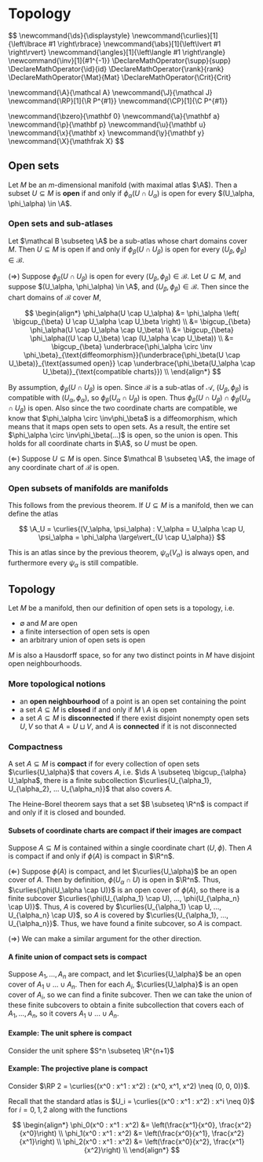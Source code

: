 # Topology

$$
\newcommand{\ds}{\displaystyle}
\newcommand{\curlies}[1]{\left\lbrace #1 \right\rbrace}
\newcommand{\abs}[1]{\left\lvert #1 \right\rvert}
\newcommand{\angles}[1]{\left\langle #1 \right\rangle}
\newcommand{\inv}[1]{#1^{-1}}
\DeclareMathOperator{\supp}{supp}
\DeclareMathOperator{\id}{id}
\DeclareMathOperator{\rank}{rank}
\DeclareMathOperator{\Mat}{Mat}
\DeclareMathOperator{\Crit}{Crit}

\newcommand{\A}{\mathcal A}
\newcommand{\J}{\mathcal J}
\newcommand{\RP}[1]{\R P^{#1}}
\newcommand{\CP}[1]{\C P^{#1}}

\newcommand{\bzero}{\mathbf 0}
\newcommand{\a}{\mathbf a}
\newcommand{\p}{\mathbf p}
\newcommand{\u}{\mathbf u}
\newcommand{\x}{\mathbf x}
\newcommand{\y}{\mathbf y}
\newcommand{\X}{\mathfrak X}
$$

## Open sets

Let $M$ be an $m$-dimensional manifold (with maximal atlas $\A$). Then a subset $U \subseteq M$ is **open** if and only if $\phi_\alpha(U \cap U_\alpha)$ is open for every $(U_\alpha, \phi_\alpha) \in \A$.

### Open sets and sub-atlases

Let $\mathcal B \subseteq \A$ be a sub-atlas whose chart domains cover $M$. Then $U \subseteq M$ is open if and only if $\phi_\beta(U \cap U_\beta)$ is open for every $(U_\beta, \phi_\beta) \in \mathcal B$.

($\Rightarrow$) Suppose $\phi_\beta(U \cap U_\beta)$ is open for every $(U_\beta, \phi_\beta) \in \mathcal B$. Let $U \subseteq M$, and suppose $(U_\alpha, \phi_\alpha) \in \A$, and $(U_\beta, \phi_\beta) \in \mathcal B$. Then since the chart domains of $\mathcal B$ cover $M$,

$$
\begin{align*}
\phi_\alpha(U \cap U_\alpha) &= \phi_\alpha \left( \bigcup_{\beta} U \cap U_\alpha \cap U_\beta \right) \\
&= \bigcup_{\beta} \phi_\alpha(U \cap U_\alpha \cap U_\beta) \\
&= \bigcup_{\beta} \phi_\alpha((U \cap U_\beta) \cap (U_\alpha \cap U_\beta)) \\
&= \bigcup_{\beta} \underbrace{\phi_\alpha \circ \inv \phi_\beta}_{\text{diffeomorphism}}(\underbrace{\phi_\beta(U \cap U_\beta)}_{\text{assumed open}} \cap \underbrace{\phi_\beta(U_\alpha \cap U_\beta)}_{\text{compatible charts}}) \\
\end{align*}
$$

By assumption, $\phi_\beta(U \cap U_\beta)$ is open. Since $\mathcal B$ is a sub-atlas of $\mathcal A$, $(U_\beta, \phi_\beta)$ is compatible with $(U_\alpha, \phi_\alpha)$, so $\phi_\beta(U_\alpha \cap U_\beta)$ is open. Thus $\phi_\beta(U \cap U_\beta) \cap \phi_\beta(U_\alpha \cap U_\beta)$ is open. Also since the two coordinate charts are compatible, we know that $\phi_\alpha \circ \inv\phi_\beta$ is a diffeomorphism, which means that it maps open sets to open sets. As a result, the entire set $\phi_\alpha \circ \inv\phi_\beta(...)$ is open, so the union is open. This holds for all coordinate charts in $\A$, so $U$ must be open.

($\Leftarrow$) Suppose $U \subseteq M$ is open. Since $\mathcal B \subseteq \A$, the image of any coordinate chart of $\mathcal B$ is open.

### Open subsets of manifolds are manifolds

This follows from the previous theorem. If $U \subseteq M$ is a manifold, then we can define the atlas

$$
\A_U = \curlies{(V_\alpha, \psi_\alpha) : V_\alpha = U_\alpha \cap U, \psi_\alpha = \phi_\alpha \large\vert_{U \cap U_\alpha}}
$$

This is an atlas since by the previous theorem, $\psi_\alpha(V_\alpha)$ is always open, and furthermore every $\psi_\alpha$ is still compatible.

## Topology

Let $M$ be a manifold, then our definition of open sets is a topology, i.e.

- $\emptyset$ and $M$ are open
- a finite intersection of open sets is open
- an arbitrary union of open sets is open

$M$ is also a Hausdorff space, so for any two distinct points in $M$ have disjoint open neighbourhoods.

### More topological notions

- an **open neighbourhood** of a point is an open set containing the point
- a set $A \subseteq M$ is **closed** if and only if $M \setminus A$ is open
- a set $A \subseteq M$ is **disconnected** if there exist disjoint nonempty open sets $U, V$ so that $A = U \sqcup V$, and $A$ is **connected** if it is not disconnected

### Compactness

A set $A \subseteq M$ is **compact** if for every collection of open sets $\curlies{U_\alpha}$ that covers $A$, i.e. $\ds A \subseteq \bigcup_{\alpha} U_\alpha$, there is a finite subcollection $\curlies{U_{\alpha_1}, U_{\alpha_2}, ... U_{\alpha_n}}$ that also covers $A$.

The Heine-Borel theorem says that a set $B \subseteq \R^n$ is compact if and only if it is closed and bounded.

#### Subsets of coordinate charts are compact if their images are compact

Suppose $A \subseteq M$ is contained within a single coordinate chart $(U, \phi)$. Then $A$ is compact if and only if $\phi(A)$ is compact in $\R^n$.

($\Leftarrow$) Suppose $\phi(A)$ is compact, and let $\curlies{U_\alpha}$ be an open cover of $A$. Then by definition, $\phi(U_\alpha \cap U)$ is open in $\R^n$. Thus, $\curlies{\phi(U_\alpha \cap U)}$ is an open cover of $\phi(A)$, so there is a finite subcover $\curlies{\phi(U_{\alpha_1} \cap U), ..., \phi(U_{\alpha_n} \cap U)}$. Thus, $A$ is covered by $\curlies{U_{\alpha_1} \cap U, ..., U_{\alpha_n} \cap U}$, so $A$ is covered by $\curlies{U_{\alpha_1}, ..., U_{\alpha_n}}$. Thus, we have found a finite subcover, so $A$ is compact.

($\Rightarrow$) We can make a similar argument for the other direction.

#### A finite union of compact sets is compact

Suppose $A_1, ..., A_n$ are compact, and let $\curlies{U_\alpha}$ be an open cover of $A_1 \cup ... \cup A_n$. Then for each $A_i$, $\curlies{U_\alpha}$ is an open cover of $A_i$, so we can find a finite subcover. Then we can take the union of these finite subcovers to obtain a finite subcollection that covers each of $A_1, ..., A_n$, so it covers $A_1 \cup ... \cup A_n$.

#### Example: The unit sphere is compact

Consider the unit sphere $S^n \subseteq \R^{n+1}$

#### Example: The projective plane is compact

Consider $\RP 2 = \curlies{(x^0 : x^1 : x^2) : (x^0, x^1, x^2) \neq (0, 0, 0)}$.

Recall that the standard atlas is $U_i = \curlies{(x^0 : x^1 : x^2) : x^i \neq 0}$ for $i = 0, 1, 2$ along with the functions

$$
\begin{align*}
\phi_0(x^0 : x^1 : x^2) &= \left(\frac{x^1}{x^0}, \frac{x^2}{x^0}\right) \\
\phi_1(x^0 : x^1 : x^2) &= \left(\frac{x^0}{x^1}, \frac{x^2}{x^1}\right) \\
\phi_2(x^0 : x^1 : x^2) &= \left(\frac{x^0}{x^2}, \frac{x^1}{x^2}\right) \\
\end{align*}
$$